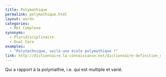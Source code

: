 ```yaml
---
title: Polymathique
permalink: polymathique.html
layout: words
categories:
  - Mot Complexe
synonyms:
  - Pluridisciplinaire
  - Dual Core
examples:
  - "Polytechnique, voilà une école polymathique !"
link: http://dictionnaire.la-connaissance.net/dictionnaire-definition_mot-polymathique_3_p_o_29786.html
---
```


Qui a rapport à la polymathie, i.e. qui est multiple et varié.
